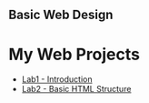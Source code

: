 ## Basic Web Design
<h1>My Web Projects</h1>

<ul>
<li><a href="Lab1/index.html" Target="_blank">Lab1 - Introduction</a></li>
<li><a href="Lab 2/index.html" Target="_blank">Lab2 - Basic HTML Structure</a></li>
</ul>



